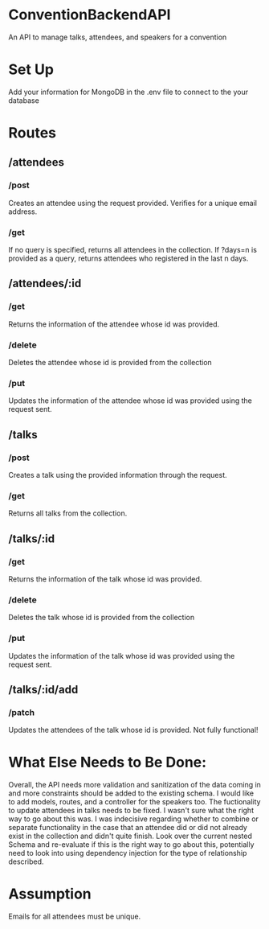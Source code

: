 # ConventionBackendAPI
An API to manage talks, attendees, and speakers for a convention

# Set Up
Add your information for MongoDB in the .env file to connect to the your database 

# Routes

## /attendees
### /post
Creates an attendee using the request provided. Verifies for a unique email address.

### /get
If no query is specified, returns all attendees in the collection. If ?days=n is provided as a query, returns attendees who registered in the last n days.

## /attendees/:id

### /get
Returns the information of the attendee whose id was provided.

### /delete
Deletes the attendee whose id is provided from the collection

### /put
Updates the information of the attendee whose id was provided using the request sent.

## /talks
### /post
Creates a talk using the provided information through the request.

### /get
Returns all talks from the collection.

## /talks/:id

### /get
Returns the information of the talk whose id was provided.

### /delete
Deletes the talk whose id is provided from the collection

### /put
Updates the information of the talk whose id was provided using the request sent.

## /talks/:id/add
### /patch
Updates the attendees of the talk whose id is provided. Not fully functional!

# What Else Needs to Be Done:
Overall, the API needs more validation and sanitization of the data coming in and more constraints should be added to the existing schema.
I would like to add models, routes, and a controller for the speakers too.
The fuctionality to update attendees in talks needs to be fixed. I wasn't sure what the right way to go about this was. I was indecisive regarding whether to combine or separate functionality in the case that an attendee did or did not already exist in the collection and didn't quite finish. 
Look over the current nested Schema and re-evaluate if this is the right way to go about this, potentially need to look into using dependency injection for the type of relationship described.

# Assumption
Emails for all attendees must be unique.
